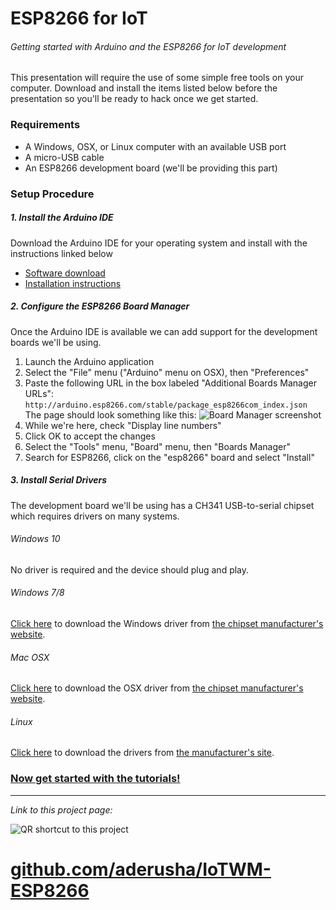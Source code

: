 # ESP8266 for IoT
###### Getting started with Arduino and the ESP8266 for IoT development

This presentation will require the use of some simple free tools on your computer.  Download and install the items listed below before the presentation so you'll be ready to hack once we get started.

### Requirements
- A Windows, OSX, or Linux computer with an available USB port
- A micro-USB cable
- An ESP8266 development board (we'll be providing this part)

### Setup Procedure
##### 1. Install the Arduino IDE
Download the Arduino IDE for your operating system and install with the instructions linked below

- [Software download](http://www.arduino.cc/en/main/software)
- [Installation instructions](http://www.arduino.cc/en/Guide/HomePage)

##### 2. Configure the ESP8266 Board Manager
Once the Arduino IDE is available we can add support for the development boards we'll be using.

1. Launch the Arduino application
2. Select the "File" menu ("Arduino" menu on OSX), then "Preferences"
3. Paste the following URL in the box labeled "Additional Boards Manager URLs": `http://arduino.esp8266.com/stable/package_esp8266com_index.json`
The page should look something like this:
![Board Manager screenshot](https://github.com/aderusha/IoTWM-ESP8266/blob/master/Images/BoardManagerScreenshot.png)
4. While we're here, check "Display line numbers"
5. Click OK to accept the changes
6. Select the "Tools" menu, "Board" menu, then "Boards Manager"
7. Search for ESP8266, click on the "esp8266" board and select "Install"

##### 3. Install Serial Drivers
The development board we'll be using has a CH341 USB-to-serial chipset which requires drivers on many systems.
###### Windows 10
No driver is required and the device should plug and play.
###### Windows 7/8
[Click here](http://www.wch.cn/downfile/5) to download the Windows driver from [the chipset manufacturer's website](https://translate.google.com/translate?hl=en&sl=zh-CN&u=http://www.wch.cn/download/CH341SER_ZIP.html).
###### Mac OSX
[Click here](http://www.wch.cn/downfile/178) to download the OSX driver from [the chipset manufacturer's website](https://translate.google.com/translate?hl=en&sl=zh-CN&u=http://www.wch.cn/download/CH341SER_MAC_ZIP.html).
###### Linux
[Click here](http://www.wch.cn/downfile/177) to download the drivers from [the manufacturer's site](https://translate.google.com/translate?hl=en&sl=zh-CN&u=http://www.wch.cn/download/CH341SER_LINUX_ZIP.html).

### [Now get started with the tutorials!](00_Introduction)
---
*Link to this project page:*

![QR shortcut to this project](https://github.com/aderusha/IoTWM-ESP8266/blob/master/Images/QRlink.png)
# [github.com/aderusha/IoTWM-ESP8266](https://github.com/aderusha/IoTWM-ESP8266)
